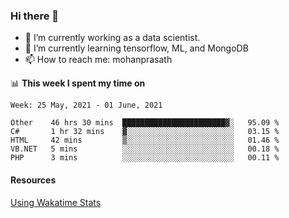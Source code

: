 ### Hi there 👋

- 🔭 I’m currently working as a data scientist.
- 🌱 I’m currently learning tensorflow, ML, and MongoDB
- 📫 How to reach me: mohanprasath

📊 **This week I spent my time on**
<!--START_SECTION:waka-->
```text
Week: 25 May, 2021 - 01 June, 2021

Other    46 hrs 30 mins  ███████████████████████▓░   95.09 % 
C#       1 hr 32 mins    ▓░░░░░░░░░░░░░░░░░░░░░░░░   03.15 % 
HTML     42 mins         ▒░░░░░░░░░░░░░░░░░░░░░░░░   01.46 % 
VB.NET   5 mins          ░░░░░░░░░░░░░░░░░░░░░░░░░   00.18 % 
PHP      3 mins          ░░░░░░░░░░░░░░░░░░░░░░░░░   00.11 % 
```
<!--END_SECTION:waka-->

#### Resources
[Using Wakatime Stats](https://github.com/marketplace/actions/waka-readme)
